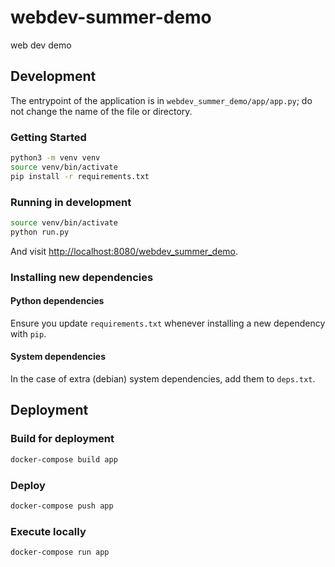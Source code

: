 # webdev-summer-demo

web dev demo

## Development

The entrypoint of the application is in `webdev_summer_demo/app/app.py`; do not change the name of the file or directory.

### Getting Started
```bash
python3 -m venv venv
source venv/bin/activate
pip install -r requirements.txt
```

### Running in development
```bash
source venv/bin/activate
python run.py
```

And visit <http://localhost:8080/webdev_summer_demo>.

### Installing new dependencies

#### Python dependencies
Ensure you update `requirements.txt` whenever installing a new dependency with `pip`.

#### System dependencies
In the case of extra (debian) system dependencies, add them to `deps.txt`.

## Deployment

### Build for deployment
```bash
docker-compose build app
```

### Deploy
```bash
docker-compose push app
```

### Execute locally
```
docker-compose run app
```
